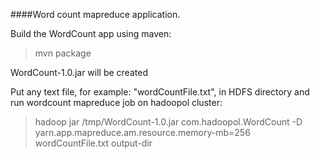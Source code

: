 ####Word count mapreduce application.

Build the WordCount app using maven:

>mvn package

WordCount-1.0.jar will be created

Put any text file, for example: "wordCountFile.txt", in HDFS directory and run wordcount mapreduce job on hadoopol cluster:  

> hadoop jar /tmp/WordCount-1.0.jar com.hadoopol.WordCount -D yarn.app.mapreduce.am.resource.memory-mb=256 wordCountFile.txt output-dir

